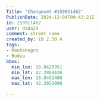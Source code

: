 ```yaml
---
Title: 'Changeset #159911462'
PublishDate: 2024-12-04T09:43:21Z
id: 159911462
user: dada24
comment: street name
created_by: iD 2.30.4
tags:
- Montenegro
- Budva
bbox:
  min_lon: 18.8420351
  min_lat: 42.2888438
  max_lon: 18.8451488
  max_lat: 42.2922098

---
```

